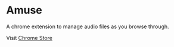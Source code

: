 # Amuse

A chrome extension to manage audio files as you browse through.

Visit [Chrome Store](https://chrome.google.com/webstore/detail/amuse-music-aggregator/kdndiaeldhbbibifljhjkfgfnhknohnc)
